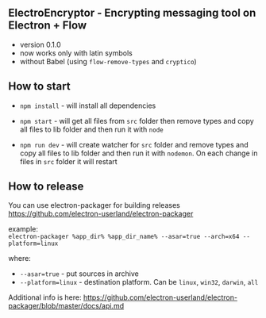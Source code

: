 ## ElectroEncryptor - Encrypting messaging tool on Electron + Flow

* version 0.1.0
* now works only with latin symbols
* without Babel (using `flow-remove-types` and `cryptico`)


## How to start

* `npm install` - will install all dependencies

* `npm start` - will get all files from `src` folder then remove types and copy all files to lib folder and then run it with `node`

* `npm run dev` - will create watcher for `src` folder and remove types and copy all files to lib folder and then run it with `nodemon`. On each change in files in `src` folder it will restart


## How to release

You can use electron-packager for building releases \
https://github.com/electron-userland/electron-packager

example: \
`electron-packager %app_dir% %app_dir_name% --asar=true --arch=x64 --platform=linux`

where:
   * `--asar=true` - put sources in archive 
   * `--platform=linux` - destination platform. Can be `linux`, `win32`, `darwin`, `all` 

Additional info is here:
https://github.com/electron-userland/electron-packager/blob/master/docs/api.md
    
    